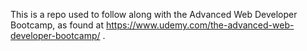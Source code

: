 This is a repo used to follow along with the Advanced Web Developer Bootcamp, as found at https://www.udemy.com/the-advanced-web-developer-bootcamp/ .
